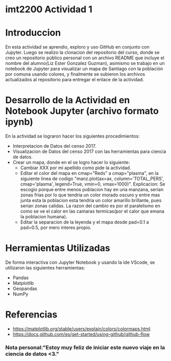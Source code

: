 # imt2200 Actividad 1
 # Introduccion
En esta actividad se aprendio, exploro y uso GitHub en conjunto con Jupyter. Luego se realizo la clonacion del repositorio del curso, donde se creo un repositorio público personal con un archivo README que incluye el nombre del alumno(Liz Ester Gonzalez Guzman), asimismo se trabajo en un notebook de Jupyter para visualizar un mapa de Santiago con la población por comuna usando colores, y finalmente se subieron los archivos actualizados al repositorio para entregar el enlace de la actividad.
# Desarrollo de la Actividad en Notebook Jupyter (archivo formato ipynb)
En la actividad se lograron hacer los siguientes procedimientos:
- Interpretacion de Datos del censo 2017.
- Visualizacion de Datos del censo 2017 con las herramientas para ciencia de datos.                             
- Crear un mapa, donde en el se logro hacer lo siguiente:
  - Cambiar XXX por mi apellido como pide la actividad.
  - Editar el color del mapa en cmap="Reds" a cmap="plasma", en la siguiente linea de codigo "manz.plot(ax=ax, column='TOTAL_PERS', cmap='plasma', legend=True, vmin=0, vmax=1000)". Explicacion: Se escogio porque entre menos poblacion hay en una manzana, serian zonas frias por lo que tendria un color morado oscuro y entre mas junta esta la poblacion esta tendria un color amarillo brillante, pues serian zonas calidas. La razon del cambio es por el paralelismo en como se ve el calor en las camaras termicas(por el calor que emana la poblacion humana).
  - Editar la separacion de la leyenda y el mapa desde pad=0.1 a pad=0.5, por mero interes propio.
 # Herramientas Utilizadas
De forma interactiva con Jupyter Notebook y usando la ide VScode, se utilizaron las siguientes herramientas:
- Pandas
- Matplotlib
- Geopandas
- NumPy
# Referencias
- https://matplotlib.org/stable/users/explain/colors/colormaps.html
- https://docs.github.com/es/get-started/using-github/github-flow

### Nota personal:"Estoy muy feliz de iniciar este nuevo viaje en la ciencia de datos <3."
